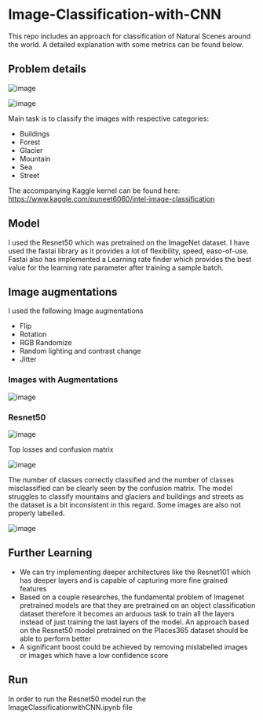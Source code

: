 # Image-Classification-with-CNN

This repo includes an approach for classification of Natural Scenes around the world. A detailed explanation with some metrics can be found below. 

## Problem details


![image](https://user-images.githubusercontent.com/68281371/142773289-307c598e-e25f-4da6-b46b-fd16011ee01e.png)

![image](https://user-images.githubusercontent.com/68281371/142773624-1bab963b-d00d-4024-a51e-4147d9e326ed.png)

Main task is to classify the images with respective categories:

- Buildings
- Forest 
- Glacier
- Mountain 
- Sea
- Street

The accompanying Kaggle kernel can be found here: https://www.kaggle.com/puneet6060/intel-image-classification

## Model 

I used the Resnet50 which was pretrained on the ImageNet dataset. I have used the fastai library as it provides a lot of flexibility, speed, easo-of-use. Fastai also has implemented a Learning rate finder which provides the best value for the learning rate parameter after training a sample batch. 

## Image augmentations 

I used the following Image augmentations

- Flip 
- Rotation 
- RGB Randomize
- Random lighting and contrast change
- Jitter

### Images with Augmentations
![image](https://user-images.githubusercontent.com/68281371/142777425-a76f9aaf-6a62-4865-9397-901515d2ebe9.png)

### Resnet50 
![image](https://user-images.githubusercontent.com/68281371/142839898-6b53404a-062a-468b-8138-af96381ea765.png)

Top losses and confusion matrix 

![image](https://user-images.githubusercontent.com/68281371/142841337-428cd45e-e9f7-4e74-a1e8-296ac04a46b0.png)

The number of classes correctly classified and the number of classes misclassified can be clearly seen by the confusion matrix. The model struggles to classify mountains and glaciers and buildings and streets as the dataset is a bit inconsistent in this regard. Some images are also not properly labelled. 

![image](https://user-images.githubusercontent.com/68281371/142841625-43e350d9-c2be-47f0-8713-657e4621e06f.png)

## Further Learning
- We can try implementing deeper architectures like the Resnet101 which has deeper layers and is capable of capturing more fine grained features
- Based on a couple researches, the fundamental problem of Imagenet pretrained models are that they are pretrained on an object classification dataset therefore it becomes an arduous task to train all the layers instead of just training the last layers of the model. An approach based on the Resnet50 model pretrained on the Places365 dataset should be able to perform better
- A significant boost could be achieved by removing mislabelled images or images which have a low confidence score

## Run 

In order to run the Resnet50 model run the ImageClassificationwithCNN.ipynb file






